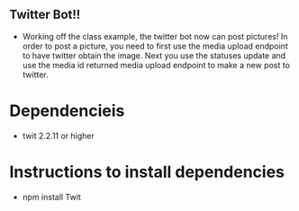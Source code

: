 ## Twitter Bot!!

* Working off the class example, the twitter bot now can post pictures! In order to post a picture, you need to first use the media upload endpoint to have twitter obtain the image. Next you use the statuses update and use the media id returned media upload endpoint to make a new post to twitter.

# Dependencieis
* twit 2.2.11 or higher

# Instructions to install dependencies
* npm install Twit
